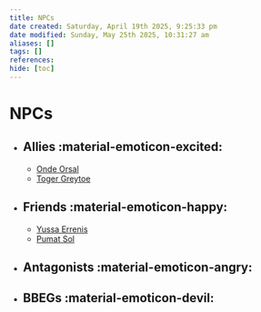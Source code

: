 ```yaml
---
title: NPCs
date created: Saturday, April 19th 2025, 9:25:33 pm
date modified: Sunday, May 25th 2025, 10:31:27 am
aliases: []
tags: []
references: 
hide: [toc]
---
```


# NPCs

<div class="grid cards" markdown>

- ## Allies :material-emoticon-excited:
	- [Onde Orsal](onde-orsal.md)
	- [Toger Greytoe](toger-greytoe.md)
- ## Friends  :material-emoticon-happy:
	- [Yussa Errenis](yussa-errenis.md)
	- [Pumat Sol](pumat-sol.md)
- ## Antagonists :material-emoticon-angry:
- ## BBEGs :material-emoticon-devil:

</div>
